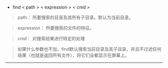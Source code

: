+ find < path > < expression > < cmd >
> path： 所要搜索的目录及其所有子目录。默认为当前目录。

> expression： 所要搜索的文件的特征。

> cmd： 对搜索结果进行特定的处理

> 如果什么参数也不加，find默认搜索当前目录及其子目录，并且不过滤任何结果（也就是返回所有文件），将它们全都显示在屏幕上。
-----------------------

